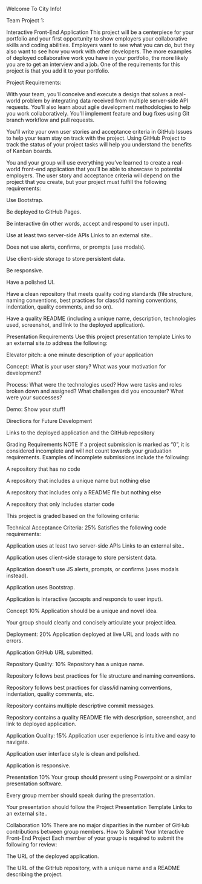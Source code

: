 Welcome To City Info!

Team Project 1: 

Interactive Front-End Application
This project will be a centerpiece for your portfolio and your first opportunity to show employers your collaborative skills and coding abilities. Employers want to see what you can do, but they also want to see how you work with other developers. The more examples of deployed collaborative work you have in your portfolio, the more likely you are to get an interview and a job. One of the requirements for this project is that you add it to your portfolio.

Project Requirements:

With your team, you'll conceive and execute a design that solves a real-world problem by integrating data received from multiple server-side API requests. You'll also learn about agile development methodologies to help you work collaboratively. You'll implement feature and bug fixes using Git branch workflow and pull requests.

You'll write your own user stories and acceptance criteria in GitHub Issues to help your team stay on track with the project. Using GitHub Project to track the status of your project tasks will help you understand the benefits of Kanban boards.

You and your group will use everything you’ve learned to create a real-world front-end application that you’ll be able to showcase to potential employers. The user story and acceptance criteria will depend on the project that you create, but your project must fulfill the following requirements:

Use Bootstrap.

Be deployed to GitHub Pages.

Be interactive (in other words, accept and respond to user input).

Use at least two server-side APIs Links to an external site..

Does not use alerts, confirms, or prompts (use modals).

Use client-side storage to store persistent data.

Be responsive.

Have a polished UI.

Have a clean repository that meets quality coding standards (file structure, naming conventions, best practices for class/id naming conventions, indentation, quality comments, and so on).

Have a quality README (including a unique name, description, technologies used, screenshot, and link to the deployed application).

Presentation Requirements
Use this project presentation template Links to an external site.to address the following:

Elevator pitch: a one minute description of your application

Concept: What is your user story? What was your motivation for development?

Process: What were the technologies used? How were tasks and roles broken down and assigned? What challenges did you encounter? What were your successes?

Demo: Show your stuff!

Directions for Future Development

Links to the deployed application and the GitHub repository

Grading Requirements
NOTE
If a project submission is marked as “0”, it is considered incomplete and will not count towards your graduation requirements. Examples of incomplete submissions include the following:

A repository that has no code

A repository that includes a unique name but nothing else

A repository that includes only a README file but nothing else

A repository that only includes starter code

This project is graded based on the following criteria:

Technical Acceptance Criteria: 25%
Satisfies the following code requirements:

Application uses at least two server-side APIs Links to an external site..

Application uses client-side storage to store persistent data.

Application doesn't use JS alerts, prompts, or confirms (uses modals instead).

Application uses Bootstrap.

Application is interactive (accepts and responds to user input).

Concept 10%
Application should be a unique and novel idea.

Your group should clearly and concisely articulate your project idea.

Deployment: 20%
Application deployed at live URL and loads with no errors.

Application GitHub URL submitted.

Repository Quality: 10%
Repository has a unique name.

Repository follows best practices for file structure and naming conventions.

Repository follows best practices for class/id naming conventions, indentation, quality comments, etc.

Repository contains multiple descriptive commit messages.

Repository contains a quality README file with description, screenshot, and link to deployed application.

Application Quality: 15%
Application user experience is intuitive and easy to navigate.

Application user interface style is clean and polished.

Application is responsive.

Presentation 10%
Your group should present using Powerpoint or a similar presentation software.

Every group member should speak during the presentation.

Your presentation should follow the Project Presentation Template Links to an external site..

Collaboration 10%
There are no major disparities in the number of GitHub contributions between group members.
How to Submit Your Interactive Front-End Project
Each member of your group is required to submit the following for review:

The URL of the deployed application.

The URL of the GitHub repository, with a unique name and a README describing the project.
